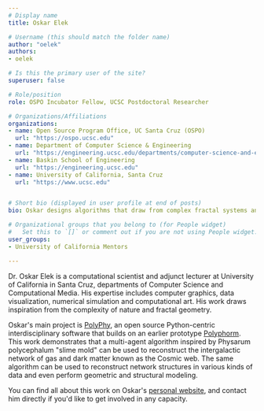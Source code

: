 ```yaml
---
# Display name
title: Oskar Elek

# Username (this should match the folder name)
author: "oelek"
authors:
- oelek

# Is this the primary user of the site?
superuser: false

# Role/position
role: OSPO Incubator Fellow, UCSC Postdoctoral Researcher

# Organizations/Affiliations
organizations:
- name: Open Source Program Office, UC Santa Cruz (OSPO)
  url: "https://ospo.ucsc.edu"
- name: Department of Computer Science & Engineering
  url: "https://engineering.ucsc.edu/departments/computer-science-and-engineering"
- name: Baskin School of Engineering
  url: "https://engineering.ucsc.edu"
- name: University of California, Santa Cruz
  url: "https://www.ucsc.edu"


# Short bio (displayed in user profile at end of posts)
bio: Oskar designs algorithms that draw from complex fractal systems and explores their applications in astrophysics and cosmology, as well as computational art and design.

# Organizational groups that you belong to (for People widget)
#   Set this to `[]` or comment out if you are not using People widget.  
user_groups:
- University of California Mentors

---
```


Dr. Oskar Elek is a computational scientist and adjunct lecturer at University of California in Santa Cruz, departments of Computer Science and Computational Media. His expertise includes computer graphics, data visualization, numerical simulation and computational art. His work draws inspiration from the complexity of nature and fractal geometry.

Oskar's main project is [PolyPhy](https://github.com/PolyPhyHub/PolyPhy), an open source Python-centric interdisciplinary software that builds on an earlier prototype [Polyphorm](https://github.com/CreativeCodingLab/Polyphorm). This work demonstrates that a multi-agent algorithm inspired by Physarum polycephalum "slime mold" can be used to reconstruct the intergalactic network of gas and dark matter known as the Cosmic web. The same algorithm can be used to reconstruct network structures in various kinds of data and even perform geometric and structural modeling.

You can find all about this work on Oskar's [personal website](https://elek.pub), and contact him directly if you'd like to get involved in any capacity.